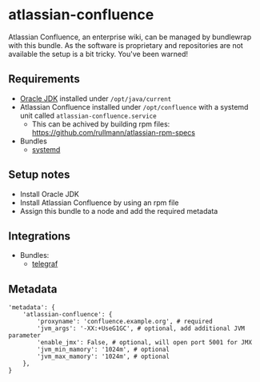 # atlassian-confluence

Atlassian Confluence, an enterprise wiki, can be managed by bundlewrap with this bundle.
As the software is proprietary and repositories are not available the setup is a bit tricky. You've been warned!

## Requirements

* [Oracle JDK](https://gist.github.com/rullmann/e909ec68b66ac711bf441188dbea93c0) installed under `/opt/java/current`
* Atlassian Confluence installed under `/opt/confluence` with a systemd unit called `atlassian-confluence.service`
  * This can be achived by building rpm files: https://github.com/rullmann/atlassian-rpm-specs
* Bundles
  * [systemd](https://github.com/rullmann/bundlewrap-systemd)

## Setup notes

* Install Oracle JDK
* Install Atlassian Confluence by using an rpm file
* Assign this bundle to a node and add the required metadata

## Integrations

* Bundles:
  * [telegraf](https://github.com/rullmann/bundlewrap-telegraf)

## Metadata

    'metadata': {
        'atlassian-confluence': {
            'proxyname': 'confluence.example.org', # required
            'jvm_args': '-XX:+UseG1GC', # optional, add additional JVM parameter
            'enable_jmx': False, # optional, will open port 5001 for JMX
            'jvm_min_mamory': '1024m', # optional
            'jvm_max_mamory': '1024m', # optional
        },
    }
